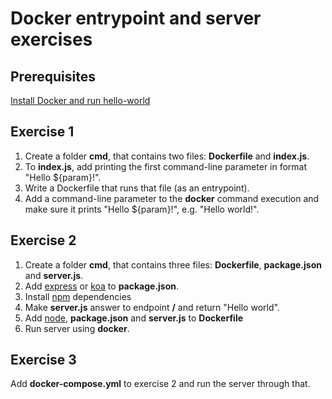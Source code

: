# Docker entrypoint and server exercises

## Prerequisites

[Install Docker and run hello-world](https://docs.docker.com/engine/getstarted/step_one/)

## Exercise 1

1. Create a folder **cmd**, that contains two files: **Dockerfile** and **index.js**.
2. To **index.js**, add printing the first command-line parameter in format "Hello ${param}!".
3. Write a Dockerfile that runs that file (as an entrypoint).
4. Add a command-line parameter to the **docker** command execution and make sure it prints "Hello ${param}!", e.g. "Hello world!".

## Exercise 2

1. Create a folder **cmd**, that contains three files: **Dockerfile**, **package.json** and **server.js**.
2. Add [express](http://expressjs.com/) or [koa](http://koajs.com/) to **package.json**.
3. Install [npm](https://www.npmjs.com/) dependencies
4. Make **server.js** answer to endpoint **/** and return "Hello world".
5. Add [node](https://nodejs.org/), **package.json** and **server.js** to **Dockerfile**
6. Run server using **docker**.

## Exercise 3

Add **docker-compose.yml** to exercise 2 and run the server through that.

